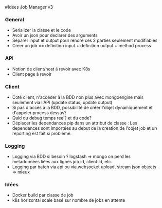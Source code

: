 #Idées Job Manager v3

### General

   - Serializer la classe et le code
   - Avoir un json pour declarer des arguments
   - Separer input et output pour rendre ces 2 parties seulement modifiables
   - Creer un job == definition input + definition output + method process
    
### API

   - Notion de client/host à revoir avec K8s
   - Client page à revoir
    

### Client

   - Coté client, n'accéder à la BDD non plus avec mongoengine mais seulement via l'API (update status, update output) 
   - Si pas d'accès à la BDD, possibilité de créer l'objet dynamiquement et d'appeler process dessus?
   - Quid du debug temps reel? et du code?
   - Déplacer les dependances pip dans un attribut de classe : Les dependances sont importées au debut de la creation de l'objet job et un reporting est fait si problème.
    

### Logging

   - Logging via BDD si besoin ? logstash => mongo  on perd les metadonnées liées aux lignes job id, client id, etc.
   - Logging par batch via api ou via websocket upload, stream json objects => mieux

    
### Idées

   - Docker build par classe de job
   - k8s horizontal scale basé sur nombre de jobs en attente